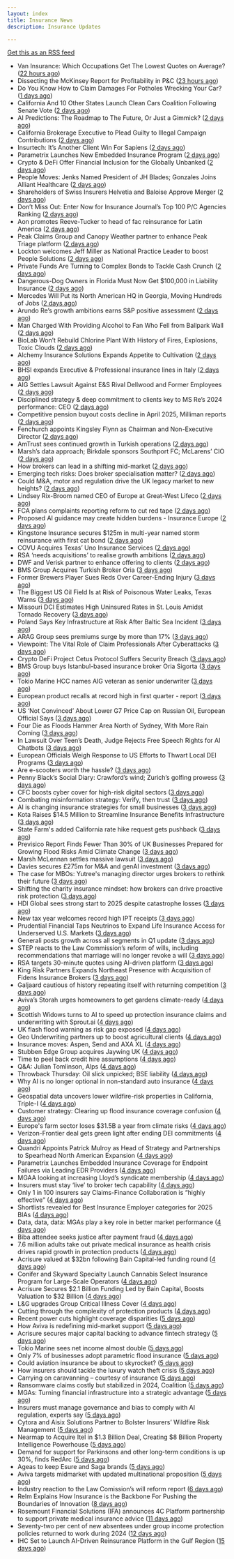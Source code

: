 ```yaml
---
layout: index
title: Insurance News
description: Insurance Updates

---
```


[Get this as an RSS feed](/insurance.rss)

<!-- news_marker starts -->
- Van Insurance: Which Occupations Get The Lowest Quotes on Average? ([22 hours ago](https://insurance-edge.net/2025/05/25/van-insurance-which-occupations-get-the-lowest-quotes-on-average/))
- Dissecting the McKinsey Report for Profitability in P&C ([23 hours ago](https://www.insurancejournal.com/blogs/agentsync/2025/05/25/822955.htm))
- Do You Know How to Claim Damages For Potholes Wrecking Your Car? ([1 days ago](https://insurance-edge.net/2025/05/24/do-you-know-how-to-claim-damages-for-potholes-wrecking-your-car/))
- California And 10 Other States Launch Clean Cars Coalition Following Senate Vote ([2 days ago](https://www.insurancejournal.com/news/west/2025/05/23/825019.htm))
- AI Predictions: The Roadmap to The Future, Or Just a Gimmick? ([2 days ago](https://insurance-edge.net/2025/05/23/ai-predictions-the-roadmap-to-the-future-or-just-a-gimmick/))
- California Brokerage Executive to Plead Guilty to Illegal Campaign Contributions ([2 days ago](https://www.insurancejournal.com/news/west/2025/05/23/825013.htm))
- Insurtech: It’s Another Client Win For Sapiens ([2 days ago](https://insurance-edge.net/2025/05/23/insurtech-its-another-client-win-for-sapiens/))
- Parametrix Launches New Embedded Insurance Program ([2 days ago](https://insurance-edge.net/2025/05/23/parametrix-launches-new-embedded-insurance-program/))
- Crypto & DeFi Offer Financial Inclusion for the Globally Unbanked ([2 days ago](https://insurance-edge.net/2025/05/23/crypto-defi-offer-financial-inclusion-for-the-globally-unbanked/))
- People Moves: Jenks Named President of JH Blades; Gonzales Joins Alliant Healthcare ([2 days ago](https://www.insurancejournal.com/news/national/2025/05/23/824819.htm))
- Shareholders of Swiss Insurers Helvetia and Baloise Approve Merger ([2 days ago](https://www.insurancejournal.com/news/international/2025/05/23/824986.htm))
- Don’t Miss Out: Enter Now for Insurance Journal’s Top 100 P/C Agencies Ranking ([2 days ago](https://www.insurancejournal.com/news/national/2025/05/23/824981.htm))
- Aon promotes Reeve-Tucker to head of fac reinsurance for Latin America ([2 days ago](https://www.reinsurancene.ws/aon-promotes-reeve-tucker-to-head-of-fac-reinsurance-for-latin-america/))
- Peak Claims Group and Canopy Weather partner to enhance Peak Triage platform ([2 days ago](https://www.reinsurancene.ws/peak-claims-group-and-canopy-weather-partner-to-enhance-peak-triage-platform/))
- Lockton welcomes Jeff Miller as National Practice Leader to boost People Solutions ([2 days ago](https://www.reinsurancene.ws/lockton-welcomes-jeff-miller-as-national-practice-leader-to-boost-people-solutions/))
- Private Funds Are Turning to Complex Bonds to Tackle Cash Crunch ([2 days ago](https://www.insurancejournal.com/news/national/2025/05/23/824972.htm))
- Dangerous-Dog Owners in Florida Must Now Get $100,000 in Liability Insurance ([2 days ago](https://www.insurancejournal.com/news/southeast/2025/05/23/824968.htm))
- Mercedes Will Put its North American HQ in Georgia, Moving Hundreds of Jobs ([2 days ago](https://www.insurancejournal.com/news/southeast/2025/05/23/824961.htm))
- Arundo Re’s growth ambitions earns S&P positive assessment ([2 days ago](https://www.reinsurancene.ws/arundo-res-growth-ambitions-earns-sp-positive-assessment/))
- Man Charged With Providing Alcohol to Fan Who Fell from Ballpark Wall ([2 days ago](https://www.insurancejournal.com/news/east/2025/05/23/824958.htm))
- BioLab Won’t Rebuild Chlorine Plant With History of Fires, Explosions, Toxic Clouds ([2 days ago](https://www.insurancejournal.com/news/southeast/2025/05/23/824955.htm))
- Alchemy Insurance Solutions Expands Appetite to Cultivation ([2 days ago](https://www.insurancejournal.com/services/newswire/2025/05/23/822727.htm))
- BHSI expands Executive & Professional insurance lines in Italy ([2 days ago](https://www.reinsurancene.ws/bhsi-expands-executive-professional-insurance-lines-in-italy/))
- AIG Settles Lawsuit Against E&S Rival Dellwood and Former Employees ([2 days ago](https://www.insurancejournal.com/news/national/2025/05/23/824949.htm))
- Disciplined strategy & deep commitment to clients key to MS Re’s 2024 performance: CEO ([2 days ago](https://www.reinsurancene.ws/disciplined-strategy-deep-commitment-to-clients-key-to-ms-res-2024-performance-ceo/))
- Competitive pension buyout costs decline in April 2025, Milliman reports ([2 days ago](https://www.reinsurancene.ws/competitive-pension-buyout-costs-decline-in-april-2025-milliman-reports/))
- Fenchurch appoints Kingsley Flynn as Chairman and Non-Executive Director ([2 days ago](https://www.reinsurancene.ws/fenchurch-appoints-kingsley-flynn-as-chairman-and-non-executive-director/))
- AmTrust sees continued growth in Turkish operations ([2 days ago](https://www.reinsurancene.ws/amtrust-sees-continued-growth-in-turkish-operations/))
- Marsh’s data approach; Birkdale sponsors Southport FC; McLarens’ CIO ([2 days ago](https://www.postonline.co.uk/news/7957810/marsh%E2%80%99s-data-approach-birkdale-sponsors-southport-fc-mclarens%E2%80%99-cio))
- How brokers can lead in a shifting mid-market ([2 days ago](https://www.insurancebusinessmag.com/uk/news/breaking-news/how-brokers-can-lead-in-a-shifting-midmarket-536720.aspx))
- Emerging tech risks: Does broker specialisation matter? ([2 days ago](https://www.insurancebusinessmag.com/uk/news/technology/emerging-tech-risks-does-broker-specialisation-matter-536719.aspx))
- Could M&A, motor and regulation drive the UK legacy market to new heights? ([2 days ago](https://www.postonline.co.uk/reinsurance/7957816/could-ma-motor-and-regulation-drive-the-uk-legacy-market-to-new-heights))
- Lindsey Rix-Broom named CEO of Europe at Great-West Lifeco ([2 days ago](https://www.insurancebusinessmag.com/uk/news/life-insurance/lindsey-rixbroom-named-ceo-of-europe-at-greatwest-lifeco-536718.aspx))
- FCA plans complaints reporting reform to cut red tape ([2 days ago](https://www.insurancebusinessmag.com/uk/news/breaking-news/fca-plans-complaints-reporting-reform-to-cut-red-tape-536717.aspx))
- Proposed AI guidance may create hidden burdens - Insurance Europe ([2 days ago](https://www.insurancebusinessmag.com/uk/news/technology/proposed-ai-guidance-may-create-hidden-burdens--insurance-europe-536716.aspx))
- Kingstone Insurance secures $125m in multi-year named storm reinsurance with first cat bond ([2 days ago](https://www.reinsurancene.ws/kingstone-insurance-secures-125m-in-multi-year-named-storm-reinsurance-with-first-cat-bond/))
- COVU Acquires Texas’ Uno Insurance Services ([2 days ago](https://www.insurancejournal.com/news/southcentral/2025/05/23/824917.htm))
- RSA ‘needs acquisitions’ to realise growth ambitions ([2 days ago](https://www.postonline.co.uk/news/7957807/rsa-%E2%80%98needs-acquisitions%E2%80%99-to-realise-growth-ambitions))
- DWF and Verisk partner to enhance offering to clients ([2 days ago](https://www.postonline.co.uk/news/7957815/dwf-and-verisk-partner-to-enhance-offering-to-clients))
- BMS Group Acquires Turkish Broker Oria ([3 days ago](https://www.insurancejournal.com/news/international/2025/05/23/824941.htm))
- Former Brewers Player Sues Reds Over Career-Ending Injury ([3 days ago](https://www.insurancejournal.com/news/midwest/2025/05/23/824903.htm))
- The Biggest US Oil Field Is at Risk of Poisonous Water Leaks, Texas Warns ([3 days ago](https://www.insurancejournal.com/news/southcentral/2025/05/23/824907.htm))
- Missouri DCI Estimates High Uninsured Rates in St. Louis Amidst Tornado Recovery ([3 days ago](https://www.insurancejournal.com/news/midwest/2025/05/23/824913.htm))
- Poland Says Key Infrastructure at Risk After Baltic Sea Incident ([3 days ago](https://www.insurancejournal.com/news/international/2025/05/23/824938.htm))
- ARAG Group sees premiums surge by more than 17% ([3 days ago](https://www.insurancebusinessmag.com/uk/news/breaking-news/arag-group-sees-premiums-surge-by-more-than-17-536693.aspx))
- Viewpoint: The Vital Role of Claim Professionals After Cyberattacks ([3 days ago](https://www.insurancejournal.com/news/national/2025/05/23/824781.htm))
- Crypto DeFi Project Cetus Protocol Suffers Security Breach ([3 days ago](https://www.insurancejournal.com/news/international/2025/05/23/824934.htm))
- BMS Group buys Istanbul-based insurance broker Oria Sigorta ([3 days ago](https://www.insurancebusinessmag.com/uk/news/breaking-news/bms-group-buys-istanbulbased-insurance-broker-oria-sigorta-536691.aspx))
- Tokio Marine HCC names AIG veteran as senior underwriter ([3 days ago](https://www.insurancebusinessmag.com/uk/news/professional-liability/tokio-marine-hcc-names-aig-veteran-as-senior-underwriter-536690.aspx))
- European product recalls at record high in first quarter - report ([3 days ago](https://www.insurancebusinessmag.com/uk/news/breaking-news/european-product-recalls-at-record-high-in-first-quarter--report-536689.aspx))
- US ‘Not Convinced’ About Lower G7 Price Cap on Russian Oil, European Official Says ([3 days ago](https://www.insurancejournal.com/news/international/2025/05/23/824931.htm))
- Four Die as Floods Hammer Area North of Sydney, With More Rain Coming ([3 days ago](https://www.insurancejournal.com/news/international/2025/05/23/824927.htm))
- In Lawsuit Over Teen’s Death, Judge Rejects Free Speech Rights for AI Chatbots ([3 days ago](https://www.insurancejournal.com/news/national/2025/05/23/824758.htm))
- European Officials Weigh Response to US Efforts to Thwart Local DEI Programs ([3 days ago](https://www.insurancejournal.com/news/international/2025/05/23/824762.htm))
- Are e-scooters worth the hassle? ([3 days ago](https://www.postonline.co.uk/regulation/7957744/are-e-scooters-worth-the-hassle))
- Penny Black’s Social Diary: Crawford’s wind; Zurich’s golfing prowess ([3 days ago](https://www.postonline.co.uk/people/7957569/penny-black%E2%80%99s-social-diary-crawford%E2%80%99s-wind-zurich%E2%80%99s-golfing-prowess))
- CFC boosts cyber cover for high-risk digital sectors ([3 days ago](https://www.insurancebusinessmag.com/uk/news/cyber/cfc-boosts-cyber-cover-for-highrisk-digital-sectors-536652.aspx))
- Combating misinformation strategy: Verify, then trust ([3 days ago](https://www.dig-in.com/opinion/strategies-for-fighting-misinformation))
- AI is changing insurance strategies for small businesses ([3 days ago](https://www.dig-in.com/opinion/ai-is-changing-insurance-strategies-for-small-businesses))
- Kota Raises $14.5 Million to Streamline Insurance Benefits Infrastructure ([3 days ago](https://www.insurtechinsights.com/kota-raises-14-5-million-to-streamline-insurance-benefits-infrastructure/))
- State Farm's added California rate hike request gets pushback ([3 days ago](https://www.dig-in.com/news/state-farms-added-california-rate-hike-gets-pushback))
- Previsico Report Finds Fewer Than 30% of UK Businesses Prepared for Growing Flood Risks Amid Climate Change ([3 days ago](https://www.insurtechinsights.com/previsico-report-finds-fewer-than-30-of-uk-businesses-prepared-for-growing-flood-risks-amid-climate-change/))
- Marsh McLennan settles massive lawsuit ([3 days ago](https://www.insurancebusinessmag.com/uk/news/legal-insights/marsh-mclennan-settles-massive-lawsuit-536579.aspx))
- Davies secures £275m for M&A and genAI investment ([3 days ago](https://www.postonline.co.uk/claims/7957808/davies-secures-%C2%A3275m-for-ma-and-genai-investment))
- The case for MBOs: Yutree's managing director urges brokers to rethink their future ([3 days ago](https://www.insurancebusinessmag.com/uk/news/business-resilience/the-case-for-mbos-yutrees-managing-director-urges-brokers-to-rethink-their-future-536561.aspx))
- Shifting the charity insurance mindset: how brokers can drive proactive risk protection ([3 days ago](https://www.insurancebusinessmag.com/uk/news/non-profits/shifting-the-charity-insurance-mindset-how-brokers-can-drive-proactive-risk-protection-536560.aspx))
- HDI Global sees strong start to 2025 despite catastrophe losses ([3 days ago](https://www.insurancebusinessmag.com/uk/news/breaking-news/hdi-global-sees-strong-start-to-2025-despite-catastrophe-losses-536559.aspx))
- New tax year welcomes record high IPT receipts ([3 days ago](https://www.insurancebusinessmag.com/uk/news/breaking-news/new-tax-year-welcomes-record-high-ipt-receipts-536558.aspx))
- Prudential Financial Taps Neutrinos to Expand Life Insurance Access for Underserved U.S. Markets ([3 days ago](https://www.insurtechinsights.com/prudential-financial-taps-neutrinos-to-expand-life-insurance-access-for-underserved-u-s-markets/))
- Generali posts growth across all segments in Q1 update ([3 days ago](https://www.insurancebusinessmag.com/uk/news/breaking-news/generali-posts-growth-across-all-segments-in-q1-update-536552.aspx))
- STEP reacts to the Law Commission’s reform of wills, including recommendations that marriage will no longer revoke a will ([3 days ago](https://ifamagazine.com/step-reacts-to-the-law-commissions-reform-of-wills-including-recommendations-that-marriage-will-no-longer-revoke-a-will/))
- RSA targets 30-minute quotes using AI-driven platform ([3 days ago](https://www.postonline.co.uk/commercial/7957756/rsa-targets-30-minute-quotes-using-ai-driven-platform))
- King Risk Partners Expands Northeast Presence with Acquisition of Fidens Insurance Brokers ([3 days ago](https://www.insurtechinsights.com/king-risk-partners-expands-northeast-presence-with-acquisition-of-fidens-insurance-brokers/))
- Galjaard cautious of history repeating itself with returning competition ([3 days ago](https://www.postonline.co.uk/news/7957781/galjaard-cautious-of-history-repeating-itself-with-returning-competition))
- Aviva’s Storah urges homeowners to get gardens climate-ready ([4 days ago](https://www.postonline.co.uk/personal/7957795/aviva%E2%80%99s-storah-urges-homeowners-to-get-gardens-climate-ready))
- Scottish Widows turns to AI to speed up protection insurance claims and underwriting with Sprout.ai ([4 days ago](https://ifamagazine.com/scottish-widows-turns-to-ai-to-speed-up-protection-insurance-claims-and-underwriting-with-sprout-ai/))
- UK flash flood warning as risk gap exposed ([4 days ago](https://www.insurancebusinessmag.com/uk/news/catastrophe/uk-flash-flood-warning-as-risk-gap-exposed-536538.aspx))
- Geo Underwriting partners up to boost agricultural clients ([4 days ago](https://www.insurancebusinessmag.com/uk/news/property-insurance/geo-underwriting-partners-up-to-boost-agricultural-clients-536537.aspx))
- Insurance moves: Aspen, Send and AXA XL ([4 days ago](https://www.insurancebusinessmag.com/uk/news/breaking-news/insurance-moves-aspen-send-and-axa-xl-536536.aspx))
- Stubben Edge Group acquires Jaywing UK ([4 days ago](https://www.insurancebusinessmag.com/uk/news/breaking-news/stubben-edge-group-acquires-jaywing-uk-536535.aspx))
- Time to peel back credit hire assumptions ([4 days ago](https://www.postonline.co.uk/personal/7957762/time-to-peel-back-credit-hire-assumptions))
- Q&A: Julian Tomlinson, Alps ([4 days ago](https://www.postonline.co.uk/broker/7957208/qa-julian-tomlinson-alps))
- Throwback Thursday: Oil slick unpicked; BSE liability ([4 days ago](https://www.postonline.co.uk/commercial/7956605/throwback-thursday-oil-slick-unpicked-bse-liability))
- Why AI is no longer optional in non-standard auto insurance ([4 days ago](https://www.dig-in.com/opinion/ais-role-in-non-standard-auto-insurance))
- Geospatial data uncovers lower wildfire-risk properties in California, Triple-I ([4 days ago](https://www.dig-in.com/news/geospatial-data-wildfire-prone-california-properties))
- Customer strategy: Clearing up flood insurance coverage confusion ([4 days ago](https://www.dig-in.com/opinion/clearing-up-flood-insurance-coverage-confusion))
- Europe's farm sector loses $31.5B a year from climate risks ([4 days ago](https://www.dig-in.com/articles/europes-farm-sector-loses-31-5b-a-year-from-climate-risks))
- Verizon-Frontier deal gets green light after ending DEI commitments ([4 days ago](https://www.insurancebusinessmag.com/uk/business-strategy/verizonfrontier-deal-gets-green-light-after-ending-dei-commitments-536482.aspx))
- Quandri Appoints Patrick Mulroy as Head of Strategy and Partnerships to Spearhead North American Expansion ([4 days ago](https://www.insurtechinsights.com/quandri-appoints-patrick-mulroy-as-head-of-strategy-and-partnerships-to-spearhead-north-american-expansion/))
- Parametrix Launches Embedded Insurance Coverage for Endpoint Failures via Leading EDR Providers ([4 days ago](https://www.insurtechinsights.com/parametrix-launches-embedded-insurance-coverage-for-endpoint-failures-via-leading-edr-providers/))
- MGAA looking at increasing Lloyd’s syndicate membership ([4 days ago](https://www.postonline.co.uk/news/7957794/mgaa-looking-at-increasing-lloyd%E2%80%99s-syndicate-membership))
- Insurers must stay ‘live’ to broker tech capability ([4 days ago](https://www.postonline.co.uk/broker/7957792/insurers-must-stay-%E2%80%98live%E2%80%99-to-broker-tech-capability))
- Only 1 in 100 insurers say Claims-Finance Collaboration is “highly effective” ([4 days ago](https://ifamagazine.com/only-1-in-100-insurers-say-claims-finance-collaboration-is-highly-effective/))
- Shortlists revealed for Best Insurance Employer categories for 2025 BIAs ([4 days ago](https://www.postonline.co.uk/broker/7957793/shortlists-revealed-for-best-insurance-employer-categories-for-2025-bias))
- Data, data, data: MGAs play a key role in better market performance ([4 days ago](https://www.insurancebusinessmag.com/uk/news/columns/data-data-data-mgas-play-a-key-role-in-better-market-performance-536399.aspx))
- Biba attendee seeks justice after payment fraud ([4 days ago](https://www.postonline.co.uk/news/7957800/biba-attendee-seeks-justice-after-payment-fraud))
- 7.6 million adults take out private medical insurance as health crisis drives rapid growth in protection products ([4 days ago](https://ifamagazine.com/7-6-million-adults-take-out-private-medical-insurance-as-health-crisis-drives-rapid-growth-in-protection-products/))
- Acrisure valued at $32bn following Bain Capital-led funding round ([4 days ago](https://www.postonline.co.uk/broker/7957799/acrisure-valued-at-32bn-following-bain-capital-led-funding-round))
- Conifer and Skyward Specialty Launch Cannabis Select Insurance Program for Large-Scale Operators ([4 days ago](https://www.insurtechinsights.com/conifer-and-skyward-specialty-launch-cannabis-select-insurance-program-for-large-scale-operators/))
- Acrisure Secures $2.1 Billion Funding Led by Bain Capital, Boosts Valuation to $32 Billion ([4 days ago](https://www.insurtechinsights.com/acrisure-secures-2-1-billion-funding-led-by-bain-capital-boosts-valuation-to-32-billion/))
- L&G upgrades Group Critical Illness Cover ([4 days ago](https://ifamagazine.com/lg-upgrades-group-critical-illness-cover/))
- Cutting through the complexity of protection products ([4 days ago](https://ifamagazine.com/cutting-through-the-complexity-of-protection-products/))
- Recent power cuts highlight coverage disparities ([5 days ago](https://www.postonline.co.uk/commercial/7957791/recent-power-cuts-highlight-coverage-disparities))
- How Aviva is redefining mid-market support ([5 days ago](https://www.insurancebusinessmag.com/uk/news/breaking-news/how-aviva-is-redefining-midmarket-support-535375.aspx))
- Acrisure secures major capital backing to advance fintech strategy ([5 days ago](https://www.insurancebusinessmag.com/uk/news/breaking-news/acrisure-secures-major-capital-backing-to-advance-fintech-strategy-536392.aspx))
- Tokio Marine sees net income almost double ([5 days ago](https://www.insurancebusinessmag.com/uk/news/breaking-news/tokio-marine-sees-net-income-almost-double-536377.aspx))
- Only 7% of businesses adopt parametric flood insurance ([5 days ago](https://www.postonline.co.uk/news/7957796/only-7-of-businesses-adopt-parametric-flood-insurance))
- Could aviation insurance be about to skyrocket? ([5 days ago](https://www.postonline.co.uk/commercial/7957567/could-aviation-insurance-be-about-to-skyrocket))
- How insurers should tackle the luxury watch theft crisis ([5 days ago](https://www.postonline.co.uk/claims/7957407/how-insurers-should-tackle-the-luxury-watch-theft-crisis))
- Carrying on caravanning – courtesy of insurance ([5 days ago](https://www.postonline.co.uk/personal/7957724/carrying-on-caravanning-%E2%80%93-courtesy-of-insurance))
- Ransomware claims costly but stabilized in 2024, Coalition ([5 days ago](https://www.dig-in.com/news/ransomware-claims-costly-but-stabilized-in-2024-coalition))
- MGAs: Turning financial infrastructure into a strategic advantage ([5 days ago](https://www.dig-in.com/opinion/turning-financial-infrastructure-into-a-strategic-advantage))
- Insurers must manage governance and bias to comply with AI regulation, experts say ([5 days ago](https://www.dig-in.com/news/ai-governance-and-bias-become-compliance-issues-for-insurers))
- Cytora and Aisix Solutions Partner to Bolster Insurers’ Wildfire Risk Management ([5 days ago](https://www.insurtechinsights.com/cytora-and-aisix-solutions-partner-to-bolster-insurers-wildfire-risk-management/))
- Nearmap to Acquire Itel in $1.3 Billion Deal, Creating $8 Billion Property Intelligence Powerhouse ([5 days ago](https://www.insurtechinsights.com/nearmap-to-acquire-itel-in-1-3-billion-deal-creating-8-billion-property-intelligence-powerhouse/))
- Demand for support for Parkinsons and other long-term conditions is up 30%, finds RedArc ([5 days ago](https://ifamagazine.com/demand-for-support-for-parkinsons-and-other-long-term-conditions-is-up-30-finds-redarc/))
- Ageas to keep Esure and Saga brands ([5 days ago](https://www.postonline.co.uk/news/7957788/ageas-to-keep-esure-and-saga-brands))
- Aviva targets midmarket with updated multinational proposition ([5 days ago](https://www.postonline.co.uk/broker/7957787/aviva-targets-midmarket-with-updated-multinational-proposition))
- Industry reaction to the Law Comission’s will reform report ([6 days ago](https://ifamagazine.com/industry-reaction-to-the-law-comissions-will-reform-report/))
- Relm Explains How Insurance is the Backbone For Pushing the Boundaries of Innovation ([8 days ago](https://thefintechtimes.com/relm-explains-how-insurance-is-the-backbone-for-pushing-the-boundaries-of-innovation/))
- Rosemount Financial Solutions (IFA) announces 4C Platform partnership to support private medical insurance advice ([11 days ago](https://ifamagazine.com/rosemount-financial-solutions-ifa-announces-4c-platform-partnership-to-support-private-medical-insurance-advice/))
- Seventy-two per cent of new absentees under group income protection policies returned to work during 2024 ([12 days ago](https://ifamagazine.com/seventy-two-per-cent-of-new-absentees-under-group-income-protection-policies-returned-to-work-during-2024/))
- IHC Set to Launch AI-Driven Reinsurance Platform in the Gulf Region ([15 days ago](https://thefintechtimes.com/ihc-set-to-launch-ai-driven-reinsurance-platform/))

<!-- news_marker ends -->